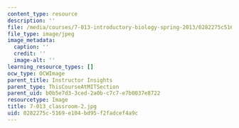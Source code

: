 ```yaml
---
content_type: resource
description: ''
file: /media/courses/7-013-introductory-biology-spring-2013/0282275c5169e104bd95f2fadcef4a9c_7-013_classroom-2.jpg
file_type: image/jpeg
image_metadata:
  caption: ''
  credit: ''
  image-alt: ''
learning_resource_types: []
ocw_type: OCWImage
parent_title: Instructor Insights
parent_type: ThisCourseAtMITSection
parent_uid: b0b5e7d3-3ced-2a0b-c7c7-e7b0037e8722
resourcetype: Image
title: 7-013_classroom-2.jpg
uid: 0282275c-5169-e104-bd95-f2fadcef4a9c
---
```

